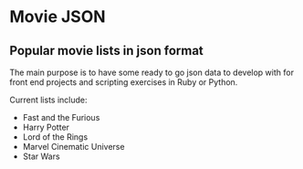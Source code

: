 # Movie JSON

## Popular movie lists in json format

The main purpose is to have some ready to go json data to develop with for front end projects and scripting exercises in Ruby or Python.

Current lists include:

* Fast and the Furious
* Harry Potter
* Lord of the Rings
* Marvel Cinematic Universe
* Star Wars